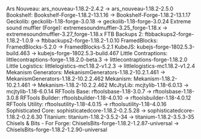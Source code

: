 Ars Nouveau: ars_nouveau-1.18.2-2.4.2 -> ars_nouveau-1.18.2-2.5.0
Bookshelf: Bookshelf-Forge-1.18.2-13.1.16 -> Bookshelf-Forge-1.18.2-13.1.17
Geckolib: geckolib-1.18-forge-3.0.18 -> geckolib-1.18-forge-3.0.24
Extreme sound muffler (Forge): extremesoundmuffler-3.25_forge-1.18.x -> extremesoundmuffler-3.27_forge-1.18.x
FTB Backups 2: ftbbackups2-forge-1.18.2-1.0.9 -> ftbbackups2-forge-1.18.2-1.0.10
FramedBlocks: FramedBlocks-5.2.0 -> FramedBlocks-5.2.1
KubeJS: kubejs-forge-1802.5.3-build.463 -> kubejs-forge-1802.5.3-build.467
Little Contraptions: littlecontraptions-forge-1.18.2.0-beta.3 -> littlecontraptions-forge-1.18.2.0
Little Logistics: littlelogistics-mc1.18.2-v1.2.3 -> littlelogistics-mc1.18.2-v1.2.4
Mekanism Generators: MekanismGenerators-1.18.2-10.2.1.461 -> MekanismGenerators-1.18.2-10.2.2.462
Mekanism: Mekanism-1.18.2-10.2.1.461 -> Mekanism-1.18.2-10.2.2.462
McJtyLib: mcjtylib-1.18-6.0.13 -> mcjtylib-1.18-6.0.14
RFTools Base: rftoolsbase-1.18-3.0.7 -> rftoolsbase-1.18-3.0.8
RFTools Builder: rftoolsbuilder-1.18-4.0.10 -> rftoolsbuilder-1.18-4.0.12
RFTools Utility: rftoolsutility-1.18-4.0.15 -> rftoolsutility-1.18-4.0.16
Sophisticated Core: sophisticatedcore-1.18.2-0.2.5.28 -> sophisticatedcore-1.18.2-0.2.6.30
Titanium: titanium-1.18.2-3.5.2-34 -> titanium-1.18.2-3.5.3-35
Chisels & Bits - For Forge: ChiselsBits-forge-1.18.2-1.2.87-universal -> ChiselsBits-forge-1.18.2-1.2.90-universal
